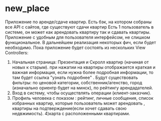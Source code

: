 # new_place
Приложение по аренде/сдаче квартир.
Есть бэк, на котором собраны все API с сайтов, где существуют сдачи квартир
Есть 1 пользователь в системе, он может как арендовать квартиру так и сдавать квартиры.
Приложение с удобным для пользователя интерфейсом, не слишком функциональное.
В дальнейшем реализация некоторых фич, если будет необходимо.
Пока приложение будет состоять из нескольких View Controllers:
1) Начальная страница: Презентация и Скролл квартир (начиная от новых к старым). при нажатии на квартиры отображается краткая и важная информация, если нужна более подробная информации, то там будет ссылка "узнать подробнее" . Будут существовать фильтры: 
по ценовой категории, собственник/агенство, город (изначально ориентр будет на минск), по рейтингу арендадателей.
2) Вход в систему, чтобы осуществлять операции (клиент-заказчик).
3) Профиль человека с показом : рейтинг, личные сообщения, список избранных квартир, которые пользователь может арендовать , квартиры на подтверждение(если хочет сдавать свою недвжимость).
4)карта с расположенными квартирами.
